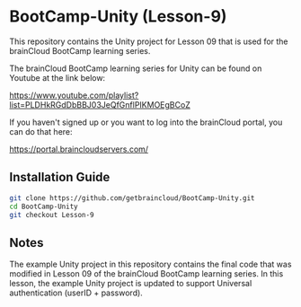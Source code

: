# BootCamp-Unity (Lesson-9)

This repository contains the Unity project for Lesson 09 that is used for the brainCloud BootCamp learning series.

The brainCloud BootCamp learning series for Unity can be found on Youtube at the link below:

https://www.youtube.com/playlist?list=PLDHkRGdDbBBJ03JeQfGnflPIKMOEgBCoZ


If you haven't signed up or you want to log into the brainCloud portal, you can do that here:

https://portal.braincloudservers.com/


## Installation Guide

```bash
git clone https://github.com/getbraincloud/BootCamp-Unity.git
cd BootCamp-Unity
git checkout Lesson-9
```

## Notes

The example Unity project in this repository contains the final code that was modified in Lesson 09 of the brainCloud BootCamp learning series. In this lesson, the example Unity project is updated to support Universal authentication (userID + password).

